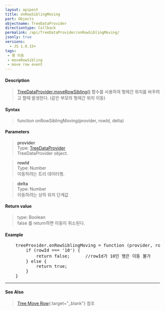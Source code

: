 ```yaml
---
layout: apipost
title: onRowSiblingMoving
part: Objects
objectname: TreeDataProvider
directiontype: Callback
permalink: /api/TreeDataProvider/onRowSiblingMoving/
jsonly: true
versions:
  - JS 1.0.15+
tags:
 - 행 이동
 - moveRowSibling
 - move row event
---
```



#### Description

> [TreeDataProvider.moveRowSibling()](/api/TreeDataProvider/moveRowSibling/) 함수를 사용하여 형제간 위치를 바꾸려고 할때 발생한다. (같은 부모의 형제간 위치 이동)  

#### Syntax

> function onRowSiblingMoving(provider, rowId, delta)  

#### Parameters

> **provider**  
> Type: [TreeDataProvider](/api/TreeDataProvider/)  
> TreeDataProvider object.   

> **rowId**    
> Type: Number    
> 이동하려는 트리 데이터행.  

> **delta**    
> Type: Number    
> 이동하려는 상하 위치 단계값      

#### Return value

> type: Boolean  
> false 를 return하면 이동이 취소된다.  

#### Example

<pre class="prettyprint">
    treeProvider.onRowSiblingMoving = function (provider, rowId, delta) {
        if (rowId === '10') {
            return false;      //rowId가 10인 행은 이동 불가
        } else {
            return true;
        }
    }
</pre>

---
#### See Also

> [Tree Move Row](http://demo.realgrid.net/Demo/TreeMoveRow){:target="_blank"} 참조   